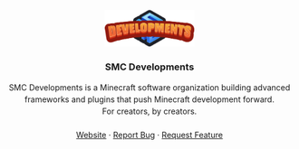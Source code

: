 <br />
<div align="center">
  <a href="https://www.smcdevelopments.com">
    <img src="images/logo.png" alt="Logo" width="auto" height="65">
  </a>

  <h3 align="center">SMC Developments</h3>

  <p align="center" style="max-width:600px; margin:auto; line-height:1.5;">
    SMC Developments is a Minecraft software organization building advanced frameworks and plugins that push Minecraft development forward.
    <br>For creators, by creators.
    <br><br>
    <a href="https://www.smcdevelopments.com">Website</a>
    &middot;
    <a href="https://www.smcdevelopments.com">Report Bug</a>
    &middot;
    <a href="https://www.smcdevelopments.com">Request Feature</a>
  </p>
</div>
